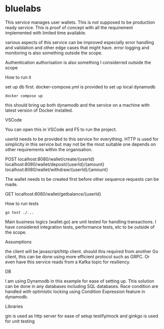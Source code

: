 # bluelabs

This service manages user wallets. This is not supposed to be production ready service. 
This is proof of concept with all the requirement implemented with limited time available.

various aspects of this service can be improved especially error handling and validation and other edge cases that might have. error logging and monitoring is also something outside the scope.

Authentication authorisation is also something I considerred outside the scope

How to run it

set up db first. docker-compose.yml is provided to set up local dynamodb

```docker compose up```

this should bring up both dynamodb and the service on a machine with latest version of Docker installed. 

VSCode

You can open this in VSCode and F5 to run the project.

userId needs to be provided to this service for everything.
HTTP is used for simplicity in this service but may not be the most suitable one depends on other requirements within the organisation.

POST
localhost:8080/wallet/create/{userId}
localhost:8080/wallet/deposit/{userId}/{amount}
localhost:8080/wallet/withdraw/{userId}/{amount}

The wallet needs to be created first before other sequence requests can be made.

GET
localhost:8080/wallet/getbalance/{userId}

How to run tests

`go test ./...`

Main business logics (wallet.go) are unit tested for handling transactions. I have considered integration tests, performance tests, etc to be outside of the scope.

Assumptions

the client will be javascript/http client.
should this required from another Go client, this can be done using more efficient protocol such as GRPC.
Or even have this service reads from a Kafka topic for resiliency.

DB

I am using Dynamodb in this example for ease of setting up. This solution can be done in any databases including SQL databases.
Race condition are handled with optimistic locking using Condition Expression feature in dynamodb.

Libraries

gin is used as http server for ease of setup
testify/mock and ginkgo is used for unit testing

